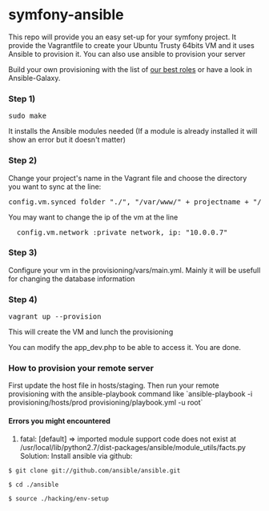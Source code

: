 symfony-ansible
===============

<p>This repo will provide you an easy set-up for your symfony project. It provide the Vagrantfile to create your Ubuntu Trusty 64bits VM and it uses Ansible to provision it. You can also use ansible to provision your server</p>

Build your own provisioning with the list of [our best roles](https://github.com/theodo/list-ansible-roles/blob/master/README.md) or have a look in Ansible-Galaxy.


<h3>Step 1)</h3>
<pre>sudo make</pre>
<p>It installs the Ansible modules needed (If a module is already installed it will show an error but it doesn't matter)</p>

<h3>Step 2)</h3>
<p>Change your project's name in the Vagrant file and choose the directory you want to sync at the line:</p>
<pre>config.vm.synced_folder "./", "/var/www/" + projectname + "/current", type: "nfs"</pre>

<p>You may want to change the ip of the vm at the line</p>
<pre>  config.vm.network :private_network, ip: "10.0.0.7"</pre>

<h3>Step 3)</h3>
<p>Configure your vm in the provisioning/vars/main.yml. Mainly it will be usefull for changing the database information</p> 

<h3>Step 4)</h3>
<pre>vagrant up --provision</pre>
This will create the VM and lunch the provisioning

You can modify the app_dev.php to be able to access it.
You are done. 

<h3>How to provision your remote server</h3>
First update the host file in hosts/staging.
Then run your remote provisioning with the ansible-playbook command like `ansible-playbook -i provisioning/hosts/prod provisioning/playbook.yml -u root`

<h4>Errors you might encountered</h4>

1) fatal: [default] => imported module support code does not exist at /usr/local/lib/python2.7/dist-packages/ansible/module_utils/facts.py
Solution:
Install ansible via github:

`$ git clone git://github.com/ansible/ansible.git`

`$ cd ./ansible`

`$ source ./hacking/env-setup`

